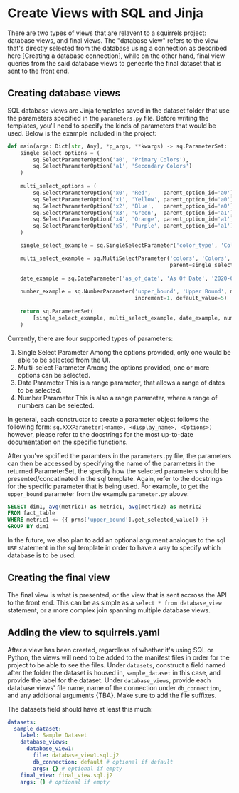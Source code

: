 # Create Views with SQL and Jinja

There are two types of views that are relavent to a squirrels project: database views, and final views. The "database view" refers to the view that's directly selected from the database using a connection as described here [Creating a database connection], while on the other hand, final view queries from the said database views to genearte the final dataset that is sent to the front end.

## Creating database views 

SQL database views are Jinja templates saved in the dataset folder that use the parameters specified in the `parameters.py` file. Before writing the templates, you'll need to specify the kinds of parameters that would be used. Below is the example included in the project: 

```python
def main(args: Dict[str, Any], *p_args, **kwargs) -> sq.ParameterSet:
    single_select_options = (
        sq.SelectParameterOption('a0', 'Primary Colors'),
        sq.SelectParameterOption('a1', 'Secondary Colors')
    )
    
    multi_select_options = (
        sq.SelectParameterOption('x0', 'Red',    parent_option_id='a0'),
        sq.SelectParameterOption('x1', 'Yellow', parent_option_id='a0'),
        sq.SelectParameterOption('x2', 'Blue',   parent_option_id='a0'),
        sq.SelectParameterOption('x3', 'Green',  parent_option_id='a1'),
        sq.SelectParameterOption('x4', 'Orange', parent_option_id='a1'),
        sq.SelectParameterOption('x5', 'Purple', parent_option_id='a1')
    )

    single_select_example = sq.SingleSelectParameter('color_type', 'Color Type', single_select_options)

    multi_select_example = sq.MultiSelectParameter('colors', 'Colors', multi_select_options,
                                                   parent=single_select_example)
    
    date_example = sq.DateParameter('as_of_date', 'As Of Date', '2020-01-01')
    
    number_example = sq.NumberParameter('upper_bound', 'Upper Bound', min_value=1, max_value=10, 
                                        increment=1, default_value=5)
    
    return sq.ParameterSet(
        [single_select_example, multi_select_example, date_example, number_example]
    )
```

Currently, there are four supported types of parameters:
1. Single Select Parameter
Among the options provided, only one would be able to be selected from the UI.
2. Multi-select Parameter
Among the options provided, one or more options can be selected. 
3. Date Parameter
This is a range parameter, that allows a range of dates to be selected.
4. Number Parameter
This is also a range parameter, where a range of numbers can be selected. 

In general, each constructor to create a parameter object follows the following form:
`sq.XXXParameter(<name>, <display_name>, <Options>)` however, please refer to the docstrings for the most up-to-date documentation on the specific functions. 

After you've spcified the paramters in the `parameters.py` file, the parameters can then be accessed by specifying the name of the parameters in the returned ParameterSet, the specify how the selected parameters should be presented/concatinated in the sql template. Again, refer to the docstrings for the specific parameter that is being used. For example, to get the `upper_bound` parameter from the example `parameter.py` above:

```sql
SELECT dim1, avg(metric1) as metric1, avg(metric2) as metric2
FROM fact_table
WHERE metric1 <= {{ prms['upper_bound'].get_selected_value() }}
GROUP BY dim1
```

In the future, we also plan to add an optional argument analogus to the sql `USE` statement in the sql template in order to have a way to specify which database is to be used. 

## Creating the final view
The final view is what is presented, or the view that is sent accross the API to the front end.
This can be as simple as a `select * from database_view` statement, or a more complex join spanning multiple database views. 


## Adding the view to squirrels.yaml

After a view has been created, regardless of whether it's using SQL or Python, the views will need to be added to the manifest files in order for the project to be able to see the files. Under `datasets`, construct a field named after the folder the dataset is housed in, `sample_dataset` in this case, and provide the label for the dataset. Under `database_views`, provide each database views' file name, name of the connection under `db_connection`, and any additional arguments {TBA}. Make sure to add the file suffixes.

The datasets field should have at least this much:

```yaml
datasets:
  sample_dataset:
    label: Sample Dataset
    database_views:
      database_view1: 
        file: database_view1.sql.j2
        db_connection: default # optional if default
        args: {} # optional if empty
    final_view: final_view.sql.j2
    args: {} # optional if empty
```